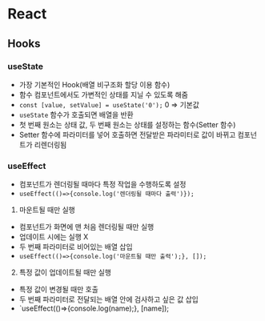 # React

## Hooks

### useState

- 가장 기본적인 Hook(배열 비구조화 할당 이용 함수)
- 함수 컴포넌트에서도 가변적인 상태를 지닐 수 있도록 해줌
- `const [value, setValue] = useState('0');` 0 => 기본값
- `useState` 함수가 호출되면 배열을 반환
- 첫 번째 원소는 상태 값, 두 번째 원소는 상태를 설정하는 함수(Setter 함수)
- Setter 함수에 파라미터를 넣어 호출하면 전달받은 파라미터로 값이 바뀌고 컴포넌트가 리렌더링됨

### useEffect

- 컴포넌트가 렌더링될 때마다 특정 작업을 수행하도록 설정
- `useEffect(()=>{console.log('렌더링될 때마다 출력')});`

1. 마운트될 때만 실행

- 컴포넌트가 화면에 맨 처음 렌더링될 때만 실행
- 업데이트 시에는 실행 X
- 두 번째 파라미터로 비어있는 배열 삽입
- `useEffect(()=>{console.log('마운트될 때만 출력');}, []);`

2. 특정 값이 업데이트될 때만 실행

- 특정 값이 변경될 때만 호출
- 두 번째 파라미터로 전달되는 배열 안에 검사하고 싶은 값 삽입
- `useEffect(()=>{console.log(name);}, [name]);
